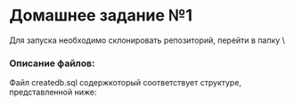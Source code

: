 # Домашнее задание №1

Для запуска необходимо склонировать репозиторий, перейти в папку \ 


### Описание файлов:
 Файл createdb.sql содержкоторый соответствует структуре, представленной ниже:



